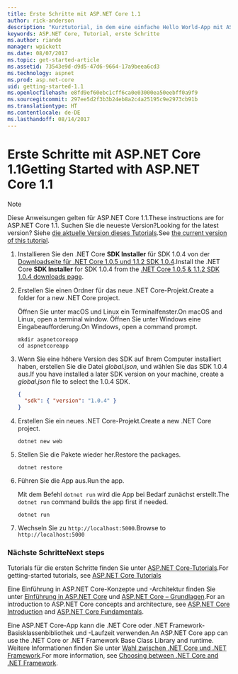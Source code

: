 ```yaml
---
title: Erste Schritte mit ASP.NET Core 1.1
author: rick-anderson
description: "Kurztutorial, in dem eine einfache Hello World-App mit ASP.NET Core 1.1 erstellt und ausgeführt wird."
keywords: ASP.NET Core, Tutorial, erste Schritte
ms.author: riande
manager: wpickett
ms.date: 08/07/2017
ms.topic: get-started-article
ms.assetid: 73543e9d-d9d5-47d6-9664-17a9beea6cd3
ms.technology: aspnet
ms.prod: asp.net-core
uid: getting-started-1.1
ms.openlocfilehash: e8fd9ef60ebc1cff6ca0e03000ea50eebff0a9f9
ms.sourcegitcommit: 297ee5d2f3b3b24eb8a2c4a25195c9e2973cb91b
ms.translationtype: HT
ms.contentlocale: de-DE
ms.lasthandoff: 08/14/2017
---
```

# <a name="getting-started-with-aspnet-core-11"></a><span data-ttu-id="e4519-104">Erste Schritte mit ASP.NET Core 1.1</span><span class="sxs-lookup"><span data-stu-id="e4519-104">Getting Started with ASP.NET Core 1.1</span></span>

> [!NOTE]
> <span data-ttu-id="e4519-105">Diese Anweisungen gelten für ASP.NET Core 1.1.</span><span class="sxs-lookup"><span data-stu-id="e4519-105">These instructions are for ASP.NET Core 1.1.</span></span> <span data-ttu-id="e4519-106">Suchen Sie die neueste Version?</span><span class="sxs-lookup"><span data-stu-id="e4519-106">Looking for the latest version?</span></span> <span data-ttu-id="e4519-107">Siehe [die aktuelle Version dieses Tutorials](xref:getting-started).</span><span class="sxs-lookup"><span data-stu-id="e4519-107">See [the current version of this tutorial](xref:getting-started).</span></span>

1. <span data-ttu-id="e4519-108">Installieren Sie den .NET Core **SDK Installer** für SDK 1.0.4 von der [Downloadseite für .NET Core 1.0.5 und 1.1.2 SDK 1.0.4](https://github.com/dotnet/core/blob/master/release-notes/download-archives/1.0.5-download.md).</span><span class="sxs-lookup"><span data-stu-id="e4519-108">Install the .NET Core **SDK Installer** for SDK 1.0.4 from the [.NET Core 1.0.5 & 1.1.2 SDK 1.0.4 downloads page](https://github.com/dotnet/core/blob/master/release-notes/download-archives/1.0.5-download.md).</span></span>

2. <span data-ttu-id="e4519-109">Erstellen Sie einen Ordner für das neue .NET Core-Projekt.</span><span class="sxs-lookup"><span data-stu-id="e4519-109">Create a folder for a new .NET Core project.</span></span>

   <span data-ttu-id="e4519-110">Öffnen Sie unter macOS und Linux ein Terminalfenster.</span><span class="sxs-lookup"><span data-stu-id="e4519-110">On macOS and Linux, open a terminal window.</span></span> <span data-ttu-id="e4519-111">Öffnen Sie unter Windows eine Eingabeaufforderung.</span><span class="sxs-lookup"><span data-stu-id="e4519-111">On Windows, open a command prompt.</span></span>

   ```terminal
   mkdir aspnetcoreapp
   cd aspnetcoreapp
   ```

2. <span data-ttu-id="e4519-112">Wenn Sie eine höhere Version des SDK auf Ihrem Computer installiert haben, erstellen Sie die Datei *global.json*, und wählen Sie das SDK 1.0.4 aus.</span><span class="sxs-lookup"><span data-stu-id="e4519-112">If you have installed a later SDK version on your machine, create a *global.json* file to select the 1.0.4 SDK.</span></span>

   ```json
   {
     "sdk": { "version": "1.0.4" }
   }
   ```

2. <span data-ttu-id="e4519-113">Erstellen Sie ein neues .NET Core-Projekt.</span><span class="sxs-lookup"><span data-stu-id="e4519-113">Create a new .NET Core project.</span></span>

   ```terminal
   dotnet new web
   ```
   
3.  <span data-ttu-id="e4519-114">Stellen Sie die Pakete wieder her.</span><span class="sxs-lookup"><span data-stu-id="e4519-114">Restore the packages.</span></span>

    ```terminal
    dotnet restore
    ```

4. <span data-ttu-id="e4519-115">Führen Sie die App aus.</span><span class="sxs-lookup"><span data-stu-id="e4519-115">Run the app.</span></span>

   <span data-ttu-id="e4519-116">Mit dem Befehl `dotnet run` wird die App bei Bedarf zunächst erstellt.</span><span class="sxs-lookup"><span data-stu-id="e4519-116">The `dotnet run` command builds the app first if needed.</span></span>

   ```terminal
   dotnet run
   ```

5. <span data-ttu-id="e4519-117">Wechseln Sie zu `http://localhost:5000`.</span><span class="sxs-lookup"><span data-stu-id="e4519-117">Browse to `http://localhost:5000`</span></span>

<!-- H3 to avoid a single-entry internal TOC -->
### <a name="next-steps"></a><span data-ttu-id="e4519-118">Nächste Schritte</span><span class="sxs-lookup"><span data-stu-id="e4519-118">Next steps</span></span>

<span data-ttu-id="e4519-119">Tutorials für die ersten Schritte finden Sie unter [ASP.NET Core-Tutorials](tutorials/index.md).</span><span class="sxs-lookup"><span data-stu-id="e4519-119">For getting-started tutorials, see [ASP.NET Core Tutorials](tutorials/index.md)</span></span>

<span data-ttu-id="e4519-120">Eine Einführung in ASP.NET Core-Konzepte und -Architektur finden Sie unter [Einführung in ASP.NET Core](index.md) und [ASP.NET Core – Grundlagen](fundamentals/index.md).</span><span class="sxs-lookup"><span data-stu-id="e4519-120">For an introduction to ASP.NET Core concepts and architecture, see [ASP.NET Core Introduction](index.md) and [ASP.NET Core Fundamentals](fundamentals/index.md).</span></span>

<span data-ttu-id="e4519-121">Eine ASP.NET Core-App kann die .NET Core oder .NET Framework-Basisklassenbibliothek und -Laufzeit verwenden.</span><span class="sxs-lookup"><span data-stu-id="e4519-121">An ASP.NET Core app can use the .NET Core or .NET Framework Base Class Library and runtime.</span></span> <span data-ttu-id="e4519-122">Weitere Informationen finden Sie unter [Wahl zwischen .NET Core und .NET Framework](https://docs.microsoft.com/dotnet/articles/standard/choosing-core-framework-server).</span><span class="sxs-lookup"><span data-stu-id="e4519-122">For more information, see [Choosing between .NET Core and .NET Framework](https://docs.microsoft.com/dotnet/articles/standard/choosing-core-framework-server).</span></span>
